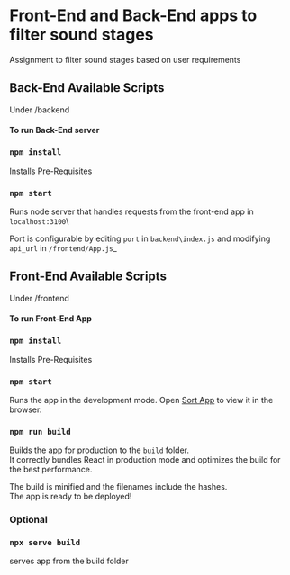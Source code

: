 # Front-End and Back-End apps to filter sound stages

Assignment to filter sound stages based on user requirements

## Back-End Available Scripts

Under /backend

#### To run Back-End server

### `npm install`

Installs Pre-Requisites

### `npm start`

Runs node server that handles requests from the front-end app in `localhost:3100`\

Port is configurable by editing `port` in `backend\index.js`  and modifying `api_url` in `/frontend/App.js`_



## Front-End Available Scripts

Under /frontend

#### To run Front-End App

### `npm install`

Installs Pre-Requisites

### `npm start`

Runs the app in the development mode.
Open [Sort App](http://localhost:3000) to view it in the browser.

### `npm run build`

Builds the app for production to the `build` folder.\
It correctly bundles React in production mode and optimizes the build for the best performance.

The build is minified and the filenames include the hashes.\
The app is ready to be deployed!

### Optional

### `npx serve build`

serves app from the build folder
